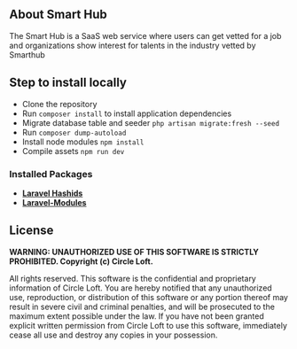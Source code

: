 ## About Smart Hub

The Smart Hub is a SaaS web service where users can get vetted for a job and
organizations show interest for talents in the industry vetted by Smarthub

## Step to install locally
- Clone the repository
- Run `composer install` to install application dependencies
- Migrate database table and seeder `php artisan migrate:fresh --seed`
- Run `composer dump-autoload`
- Install node modules `npm install`
- Compile assets `npm run dev`


### Installed Packages

- **[Laravel Hashids](https://github.com/vinkla/laravel-hashids/)**
- **[Laravel-Modules](https://github.com/nWidart/laravel-modules/)**

## License

**WARNING: UNAUTHORIZED USE OF THIS SOFTWARE IS STRICTLY PROHIBITED. Copyright (c) Circle Loft.**

All rights reserved. This software is the confidential and proprietary information of Circle Loft. You are hereby notified that any unauthorized use, reproduction, or distribution of this software or any portion thereof may result in severe civil and criminal penalties, and will be prosecuted to the maximum extent possible under the law. If you have not been granted explicit written permission from Circle Loft to use this software, immediately cease all use and destroy any copies in your possession.